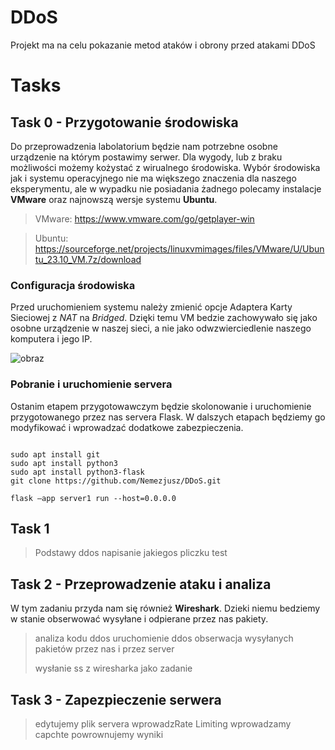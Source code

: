 # DDoS
Projekt ma na celu pokazanie metod ataków i obrony przed atakami DDoS

# Tasks

## Task 0 - Przygotowanie środowiska 
Do przeprowadzenia labolatorium będzie nam potrzebne osobne urządzenie na którym postawimy serwer. Dla wygody, lub z braku możliwości możemy kożystać z wirualnego środowiska. Wybór środowiska jak i systemu operacyjnego nie ma większego znaczenia dla naszego eksperymentu, ale w wypadku nie posiadania żadnego polecamy instalacje **VMware** oraz najnowszą wersje systemu **Ubuntu**.

> VMware: https://www.vmware.com/go/getplayer-win

> Ubuntu: https://sourceforge.net/projects/linuxvmimages/files/VMware/U/Ubuntu_23.10_VM.7z/download

### Configuracja środowiska
Przed uruchomieniem systemu należy zmienić opcje Adaptera Karty Sieciowej z *NAT* na *Bridged*. Dzięki temu VM bedzie zachowywało się jako osobne urządzenie w naszej sieci, a nie jako odwzwierciedlenie naszego komputera i jego IP.

![obraz](https://github.com/Nemezjusz/DDoS/assets/50834734/38a1d8c9-78cb-4bd2-a5e1-05aa2fbebeab)

### Pobranie i uruchomienie servera
Ostanim etapem przygotowawczym będzie skolonowanie i uruchomienie przygotowanego przez nas servera Flask. W dalszych etapach będziemy go modyfikować i wprowadzać dodatkowe zabezpieczenia. 
```

sudo apt install git
sudo apt install python3
sudo apt install python3-flask
git clone https://github.com/Nemezjusz/DDoS.git

flask –app server1 run --host=0.0.0.0
```
## Task 1
> Podstawy ddos
> napisanie jakiegos pliczku
> test 

## Task 2 - Przeprowadzenie ataku i analiza 
W tym zadaniu przyda nam się również **Wireshark**. Dzieki niemu bedziemy w stanie obserwować wysyłane i odpierane przez nas pakiety.
> analiza kodu ddos
> uruchomienie ddos
> obserwacja wysyłanych pakietów przez nas i przez server
>
> wysłanie ss z wiresharka jako zadanie

## Task 3 - Zapezpieczenie serwera

> edytujemy plik servera
> wprowadzRate Limiting
> wprowadzamy capchte
> powrownujemy wyniki

